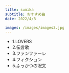 ```yaml
---
title: sumika
subtitle: おすすめ曲
date: 2022/4/8

images: /images/images3.jpg
---
```


- 1.LOVERS
- 2.伝言歌
- 3.ファンファーレ
- 4.フィクション
- 5.ふっかつの呪文
